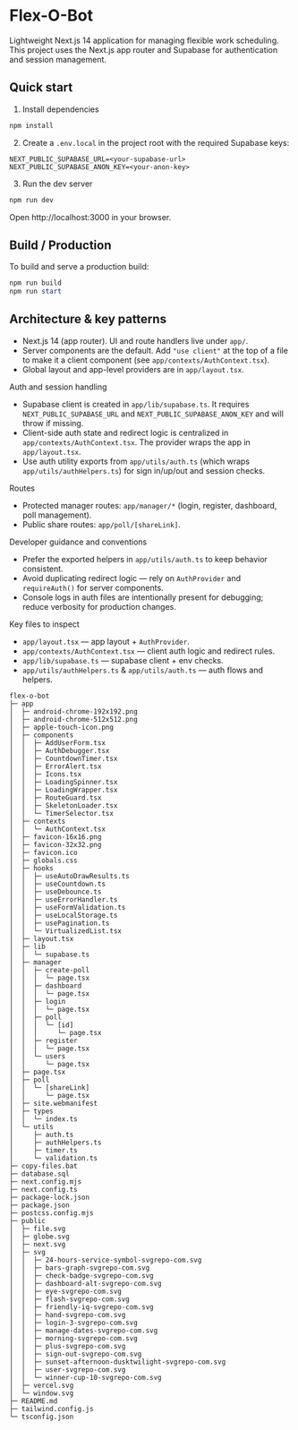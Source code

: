 # Flex-O-Bot

Lightweight Next.js 14 application for managing flexible work scheduling. This project uses the Next.js app router and Supabase for authentication and session management.

## Quick start

1. Install dependencies

```powershell
npm install
```

2. Create a `.env.local` in the project root with the required Supabase keys:

```
NEXT_PUBLIC_SUPABASE_URL=<your-supabase-url>
NEXT_PUBLIC_SUPABASE_ANON_KEY=<your-anon-key>
```

3. Run the dev server

```powershell
npm run dev
```

Open http://localhost:3000 in your browser.

## Build / Production

To build and serve a production build:

```powershell
npm run build
npm run start
```

## Architecture & key patterns

- Next.js 14 (app router). UI and route handlers live under `app/`.
- Server components are the default. Add `"use client"` at the top of a file to make it a client component (see `app/contexts/AuthContext.tsx`).
- Global layout and app-level providers are in `app/layout.tsx`.

Auth and session handling

- Supabase client is created in `app/lib/supabase.ts`. It requires `NEXT_PUBLIC_SUPABASE_URL` and `NEXT_PUBLIC_SUPABASE_ANON_KEY` and will throw if missing.
- Client-side auth state and redirect logic is centralized in `app/contexts/AuthContext.tsx`. The provider wraps the app in `app/layout.tsx`.
- Use auth utility exports from `app/utils/auth.ts` (which wraps `app/utils/authHelpers.ts`) for sign in/up/out and session checks.

Routes

- Protected manager routes: `app/manager/*` (login, register, dashboard, poll management).
- Public share routes: `app/poll/[shareLink]`.

Developer guidance and conventions

- Prefer the exported helpers in `app/utils/auth.ts` to keep behavior consistent.
- Avoid duplicating redirect logic — rely on `AuthProvider` and `requireAuth()` for server components.
- Console logs in auth files are intentionally present for debugging; reduce verbosity for production changes.

Key files to inspect

- `app/layout.tsx` — app layout + `AuthProvider`.
- `app/contexts/AuthContext.tsx` — client auth logic and redirect rules.
- `app/lib/supabase.ts` — supabase client + env checks.
- `app/utils/authHelpers.ts` & `app/utils/auth.ts` — auth flows and helpers.



```
flex-o-bot
├─ app
│  ├─ android-chrome-192x192.png
│  ├─ android-chrome-512x512.png
│  ├─ apple-touch-icon.png
│  ├─ components
│  │  ├─ AddUserForm.tsx
│  │  ├─ AuthDebugger.tsx
│  │  ├─ CountdownTimer.tsx
│  │  ├─ ErrorAlert.tsx
│  │  ├─ Icons.tsx
│  │  ├─ LoadingSpinner.tsx
│  │  ├─ LoadingWrapper.tsx
│  │  ├─ RouteGuard.tsx
│  │  ├─ SkeletonLoader.tsx
│  │  └─ TimerSelector.tsx
│  ├─ contexts
│  │  └─ AuthContext.tsx
│  ├─ favicon-16x16.png
│  ├─ favicon-32x32.png
│  ├─ favicon.ico
│  ├─ globals.css
│  ├─ hooks
│  │  ├─ useAutoDrawResults.ts
│  │  ├─ useCountdown.ts
│  │  ├─ useDebounce.ts
│  │  ├─ useErrorHandler.ts
│  │  ├─ useFormValidation.ts
│  │  ├─ useLocalStorage.ts
│  │  ├─ usePagination.ts
│  │  └─ VirtualizedList.tsx
│  ├─ layout.tsx
│  ├─ lib
│  │  └─ supabase.ts
│  ├─ manager
│  │  ├─ create-poll
│  │  │  └─ page.tsx
│  │  ├─ dashboard
│  │  │  └─ page.tsx
│  │  ├─ login
│  │  │  └─ page.tsx
│  │  ├─ poll
│  │  │  └─ [id]
│  │  │     └─ page.tsx
│  │  ├─ register
│  │  │  └─ page.tsx
│  │  └─ users
│  │     └─ page.tsx
│  ├─ page.tsx
│  ├─ poll
│  │  └─ [shareLink]
│  │     └─ page.tsx
│  ├─ site.webmanifest
│  ├─ types
│  │  └─ index.ts
│  └─ utils
│     ├─ auth.ts
│     ├─ authHelpers.ts
│     ├─ timer.ts
│     └─ validation.ts
├─ copy-files.bat
├─ database.sql
├─ next.config.mjs
├─ next.config.ts
├─ package-lock.json
├─ package.json
├─ postcss.config.mjs
├─ public
│  ├─ file.svg
│  ├─ globe.svg
│  ├─ next.svg
│  ├─ svg
│  │  ├─ 24-hours-service-symbol-svgrepo-com.svg
│  │  ├─ bars-graph-svgrepo-com.svg
│  │  ├─ check-badge-svgrepo-com.svg
│  │  ├─ dashboard-alt-svgrepo-com.svg
│  │  ├─ eye-svgrepo-com.svg
│  │  ├─ flash-svgrepo-com.svg
│  │  ├─ friendly-iq-svgrepo-com.svg
│  │  ├─ hand-svgrepo-com.svg
│  │  ├─ login-3-svgrepo-com.svg
│  │  ├─ manage-dates-svgrepo-com.svg
│  │  ├─ morning-svgrepo-com.svg
│  │  ├─ plus-svgrepo-com.svg
│  │  ├─ sign-out-svgrepo-com.svg
│  │  ├─ sunset-afternoon-dusktwilight-svgrepo-com.svg
│  │  ├─ user-svgrepo-com.svg
│  │  └─ winner-cup-10-svgrepo-com.svg
│  ├─ vercel.svg
│  └─ window.svg
├─ README.md
├─ tailwind.config.js
└─ tsconfig.json

```